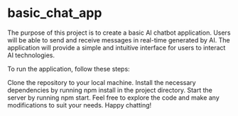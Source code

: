 # basic_chat_app
The purpose of this project is to create a basic AI chatbot application. Users will be able to send and receive messages in real-time generated by AI. The application will provide a simple and intuitive interface for users to interact AI technologies.

To run the application, follow these steps:

Clone the repository to your local machine.
Install the necessary dependencies by running npm install in the project directory.
Start the server by running npm start.
Feel free to explore the code and make any modifications to suit your needs. Happy chatting!